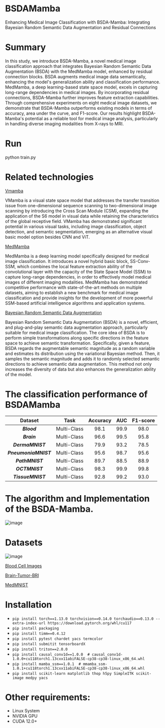 # BSDAMamba
Enhancing Medical Image Classification with BSDA-Mamba: Integrating Bayesian Random Semantic Data Augmentation and Residual Connections

# Summary
In this study, we introduce BSDA-Mamba, a novel medical image classification approach that integrates Bayesian Random Semantic Data Augmentation (BSDA) with the MedMamba model, enhanced by residual connection blocks. BSDA augments medical image data semantically, enhancing the model's generalization ability and classification performance. MedMamba, a deep learning-based state space model, excels in capturing long-range dependencies in medical images. By incorporating residual connections, BSDA-Mamba further improves feature extraction capabilities. Through comprehensive experiments on eight medical image datasets, we demonstrate that BSDA-Mamba outperforms existing models in terms of accuracy, area under the curve, and F1-score. Our results highlight BSDA-Mamba's potential as a reliable tool for medical image analysis, particularly in handling diverse imaging modalities from X-rays to MRI.

# Run
python train.py

# Related technologies
[Vmamba](https://github.com/MzeroMiko/VMamba)

VMamba is a visual state space model that addresses the transfer transition issue from one-dimensional sequence scanning to two-dimensional image scanning by introducing the Cross Scan Module (CSM), expanding the application of the S6 model in visual data while retaining the characteristics of the global receptive field. VMamba has demonstrated significant potential in various visual tasks, including image classification, object detection, and semantic segmentation, emerging as an alternative visual basic model option besides CNN and ViT.


[MedMamba](https://github.com/YubiaoYue/MedMamba)

MedMamba is a deep learning model specifically designed for medical image classification. It introduces a novel hybrid basic block, SS-Conv-SSM, which combines the local feature extraction ability of the convolutional layer with the capacity of the State Space Model (SSM) to capture long-range dependencies, in order to effectively model medical images of different imaging modalities. MedMamba has demonstrated competitive performance with state-of-the-art methods on multiple datasets, aiming to establish a new benchmark for medical image classification and provide insights for the development of more powerful SSM-based artificial intelligence algorithms and application systems.


[Bayesian Random Semantic Data Augmentation](https://github.com/YaoyaoZhu19/BSDA)

Bayesian Random Semantic Data Augmentation (BSDA) is a novel, efficient, and plug-and-play semantic data augmentation approach, particularly suitable for medical image classification. The core idea of BSDA is to perform simple transformations along specific directions in the feature space to achieve semantic transformation. Specifically, given a feature, BSDA regards the augmentable semantic magnitude as a random variable and estimates its distribution using the variational Bayesian method. Then, it samples the semantic magnitude and adds it to randomly selected semantic directions to achieve semantic data augmentation. This method not only increases the diversity of data but also enhances the generalization ability of the model.


# The classification performance of BSDAMamba
| Dataset | Task | Accuracy | AUC | F1-score |
|:------:|:--------:|:--------:|:----------:|:----------:|
| ***Blood*** | Multi-Class|98.1|99.9|98.0|
| ***Brain*** | Multi-Class|96.6|99.5|95.8|
| ***DermaMNIST*** | Multi-Class|79.9|93.2|78.5|
| ***PneumoniaMNIST*** |Multi-Class|95.6|98.7|95.6|
| ***PathMNIST*** |Multi-Class|89.7|88.5|88.9|
| ***OCTMNIST*** |Multi-Class|98.3|99.9|99.8|
| ***TissueMNIST*** |Multi-Class|92.8|99.2|93.0|

# The algorithm and Implementation of the BSDA-Mamba.

![image](https://github.com/user-attachments/assets/9945c330-3b5a-434b-8704-257b062d83cb)

# Datasets

![image](https://github.com/user-attachments/assets/1e70e571-e849-40f9-8662-e681f6096619)

[Blood Cell Images](https://www.kaggle.com/datasets/paultimothymooney/blood-cells)

[Brain-Tumor-BRI](https://www.kaggle.com/datasets/masoudnickparvar/brain-tumor-mri-dataset)

[MedMNIST](https://github.com/MedMNIST/MedMNIST)

# Installation
* `pip install torch==1.13.0 torchvision==0.14.0 torchaudio==0.13.0 --extra-index-url https://download.pytorch.org/whl/cu117`
* `pip install packaging`
* `pip install timm==0.4.12`
* `pip install pytest chardet yacs termcolor`
* `pip install submitit tensorboardX`
* `pip install triton==2.0.0`
* `pip install causal_conv1d==1.0.0  # causal_conv1d-1.0.0+cu118torch1.13cxx11abiFALSE-cp38-cp38-linux_x86_64.whl`
* `pip install mamba_ssm==1.0.1  # mmamba_ssm-1.0.1+cu118torch1.13cxx11abiFALSE-cp38-cp38-linux_x86_64.whl`
* `pip install scikit-learn matplotlib thop h5py SimpleITK scikit-image medpy yacs`
# Other requirements:
* Linux System
* NVIDIA GPU
* CUDA 12.0+
